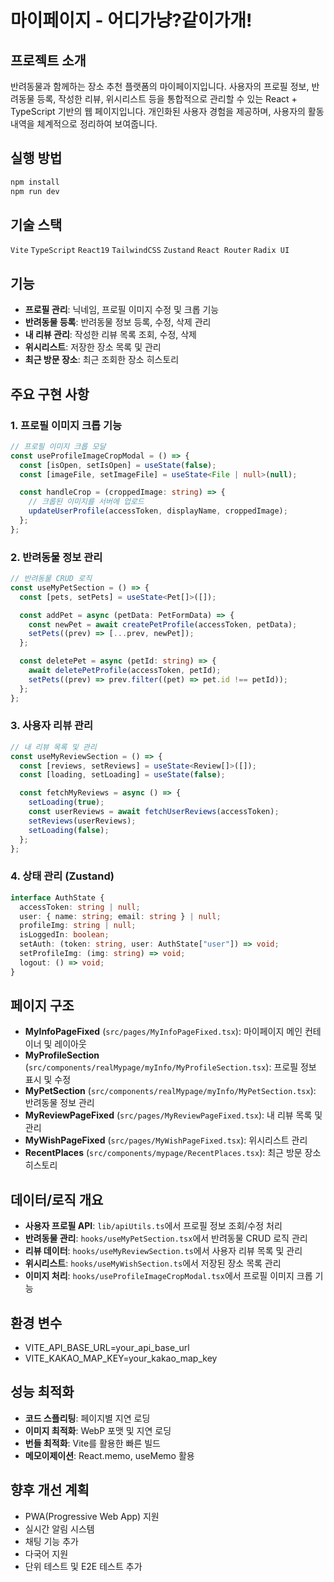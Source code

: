 # 마이페이지 - 어디가냥?같이가개!

## 프로젝트 소개

반려동물과 함께하는 장소 추천 플랫폼의 마이페이지입니다. 사용자의 프로필 정보, 반려동물 등록, 작성한 리뷰, 위시리스트 등을 통합적으로 관리할 수 있는 React + TypeScript 기반의 웹 페이지입니다. 개인화된 사용자 경험을 제공하며, 사용자의 활동 내역을 체계적으로 정리하여 보여줍니다.

## 실행 방법

```bash
npm install
npm run dev
```

## 기술 스택

`Vite` `TypeScript` `React19` `TailwindCSS` `Zustand` `React Router` `Radix UI`

## 기능

- **프로필 관리**: 닉네임, 프로필 이미지 수정 및 크롭 기능
- **반려동물 등록**: 반려동물 정보 등록, 수정, 삭제 관리
- **내 리뷰 관리**: 작성한 리뷰 목록 조회, 수정, 삭제
- **위시리스트**: 저장한 장소 목록 및 관리
- **최근 방문 장소**: 최근 조회한 장소 히스토리

## 주요 구현 사항

### 1. 프로필 이미지 크롭 기능

```typescript
// 프로필 이미지 크롭 모달
const useProfileImageCropModal = () => {
  const [isOpen, setIsOpen] = useState(false);
  const [imageFile, setImageFile] = useState<File | null>(null);

  const handleCrop = (croppedImage: string) => {
    // 크롭된 이미지를 서버에 업로드
    updateUserProfile(accessToken, displayName, croppedImage);
  };
};
```

### 2. 반려동물 정보 관리

```typescript
// 반려동물 CRUD 로직
const useMyPetSection = () => {
  const [pets, setPets] = useState<Pet[]>([]);

  const addPet = async (petData: PetFormData) => {
    const newPet = await createPetProfile(accessToken, petData);
    setPets((prev) => [...prev, newPet]);
  };

  const deletePet = async (petId: string) => {
    await deletePetProfile(accessToken, petId);
    setPets((prev) => prev.filter((pet) => pet.id !== petId));
  };
};
```

### 3. 사용자 리뷰 관리

```typescript
// 내 리뷰 목록 및 관리
const useMyReviewSection = () => {
  const [reviews, setReviews] = useState<Review[]>([]);
  const [loading, setLoading] = useState(false);

  const fetchMyReviews = async () => {
    setLoading(true);
    const userReviews = await fetchUserReviews(accessToken);
    setReviews(userReviews);
    setLoading(false);
  };
};
```

### 4. 상태 관리 (Zustand)

```typescript
interface AuthState {
  accessToken: string | null;
  user: { name: string; email: string } | null;
  profileImg: string | null;
  isLoggedIn: boolean;
  setAuth: (token: string, user: AuthState["user"]) => void;
  setProfileImg: (img: string) => void;
  logout: () => void;
}
```
## 페이지 구조

- **MyInfoPageFixed** (`src/pages/MyInfoPageFixed.tsx`): 마이페이지 메인 컨테이너 및 레이아웃
- **MyProfileSection** (`src/components/realMypage/myInfo/MyProfileSection.tsx`): 프로필 정보 표시 및 수정
- **MyPetSection** (`src/components/realMypage/myInfo/MyPetSection.tsx`): 반려동물 정보 관리
- **MyReviewPageFixed** (`src/pages/MyReviewPageFixed.tsx`): 내 리뷰 목록 및 관리
- **MyWishPageFixed** (`src/pages/MyWishPageFixed.tsx`): 위시리스트 관리
- **RecentPlaces** (`src/components/mypage/RecentPlaces.tsx`): 최근 방문 장소 히스토리

## 데이터/로직 개요

- **사용자 프로필 API**: `lib/apiUtils.ts`에서 프로필 정보 조회/수정 처리
- **반려동물 관리**: `hooks/useMyPetSection.tsx`에서 반려동물 CRUD 로직 관리
- **리뷰 데이터**: `hooks/useMyReviewSection.ts`에서 사용자 리뷰 목록 및 관리
- **위시리스트**: `hooks/useMyWishSection.ts`에서 저장된 장소 목록 관리
- **이미지 처리**: `hooks/useProfileImageCropModal.tsx`에서 프로필 이미지 크롭 기능

## 환경 변수

- VITE_API_BASE_URL=your_api_base_url
- VITE_KAKAO_MAP_KEY=your_kakao_map_key

## 성능 최적화

- **코드 스플리팅**: 페이지별 지연 로딩
- **이미지 최적화**: WebP 포맷 및 지연 로딩
- **번들 최적화**: Vite를 활용한 빠른 빌드
- **메모이제이션**: React.memo, useMemo 활용

## 향후 개선 계획

- PWA(Progressive Web App) 지원
- 실시간 알림 시스템
- 채팅 기능 추가
- 다국어 지원
- 단위 테스트 및 E2E 테스트 추가
